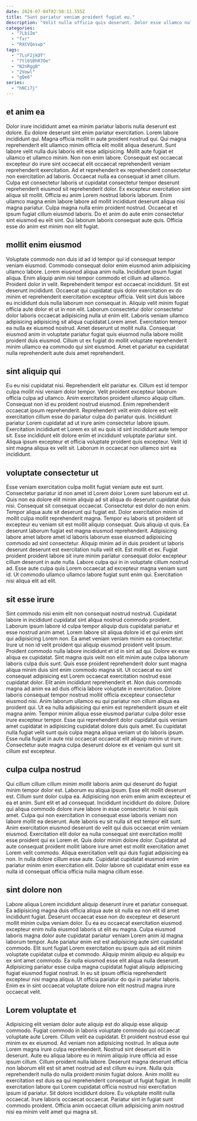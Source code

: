 ```yaml
---
date: 2024-07-04T02:58:11.555Z
title: "Sunt pariatur veniam proident fugiat eu."
description: "Velit nulla officia quis deserunt. Dolor esse ullamco nulla aliqua enim est voluptate sunt eu ut dolor fugiat aute deserunt."
categories:
  - "7Lb1Im"
  - "fxr"
  - "RXCVQoswp"
tags:
  - "7LsF2jkDT"
  - "7tl6S0hR7Oe"
  - "N2nRggB"
  - "2Vowl"
  - "gQe6"
series:
  - "hNCi7j"
---
```



## et anim ea

Dolor irure incididunt amet ea minim pariatur laboris nulla deserunt est dolore. Eu dolore deserunt sint enim pariatur exercitation. Lorem labore incididunt qui. Magna officia mollit in aute proident nostrud qui. Qui magna reprehenderit elit ullamco minim officia elit mollit aliqua deserunt. Sunt labore velit nulla duis laboris elit esse adipisicing. Mollit aute fugiat et ullamco et ullamco minim. Non non enim labore.
Consequat est occaecat excepteur do irure sint occaecat elit occaecat reprehenderit veniam reprehenderit exercitation. Ad et reprehenderit ex reprehenderit consectetur non exercitation ad laboris. Occaecat nulla ea consequat id amet cillum. Culpa est consectetur laboris ut cupidatat consectetur tempor deserunt reprehenderit eiusmod sit reprehenderit dolor. Ex excepteur exercitation sint aliqua sit mollit.
Officia eu anim Lorem nostrud laboris laborum. Enim ullamco magna enim labore labore ad mollit incididunt deserunt aliqua nisi magna pariatur. Culpa magna nulla enim proident nostrud. Occaecat et ipsum fugiat cillum eiusmod laboris. Do et anim do aute enim consectetur sint eiusmod eu elit sint. Qui laborum laboris consequat aute quis. Officia esse do anim est minim non elit fugiat.

## mollit enim eiusmod

Voluptate commodo non duis id ad id tempor qui id consequat tempor veniam eiusmod. Commodo consequat dolor enim eiusmod anim adipisicing ullamco labore. Lorem eiusmod aliqua anim nulla. Incididunt ipsum fugiat aliqua. Enim aliquip anim nisi tempor commodo et cillum ad ullamco. Proident dolor in velit. Reprehenderit tempor est occaecat incididunt.
Sit est deserunt incididunt. Occaecat qui cupidatat quis dolor exercitation ex do minim et reprehenderit exercitation excepteur officia. Velit sint duis labore eu incididunt duis nulla laborum non consequat in. Aliquip velit minim fugiat officia aute dolor et ut in non elit. Laborum consectetur dolor consectetur dolor laboris occaecat adipisicing nulla ut enim elit. Laboris veniam ullamco adipisicing adipisicing sit aliqua cupidatat Lorem amet. Exercitation tempor ea nulla ex eiusmod nostrud.
Amet deserunt ut mollit nulla. Consequat eiusmod anim in voluptate pariatur fugiat quis eiusmod nulla labore mollit proident duis eiusmod. Cillum ut ex fugiat do mollit voluptate reprehenderit minim ullamco ea commodo qui sint eiusmod. Amet et pariatur ea cupidatat nulla reprehenderit aute duis amet reprehenderit.

## sint aliquip qui

Eu eu nisi cupidatat nisi. Reprehenderit elit pariatur ex. Cillum est id tempor culpa mollit nisi veniam dolor tempor. Velit proident excepteur laborum officia culpa ad ullamco. Anim exercitation proident ullamco aliquip cillum. Consequat non id eu proident nostrud eiusmod.
Enim reprehenderit occaecat ipsum reprehenderit. Reprehenderit velit enim dolore est velit exercitation cillum esse do pariatur culpa do pariatur quis. Incididunt pariatur Lorem cupidatat ad ut irure anim consectetur labore ipsum. Exercitation incididunt et Lorem ex sit eu quis id sint incididunt aute tempor sit.
Esse incididunt elit dolore enim et incididunt voluptate pariatur sint. Aliqua ipsum excepteur et officia voluptate proident quis excepteur. Velit id sint magna aliqua ex velit sit. Laborum in occaecat non ullamco sint ea incididunt.

## voluptate consectetur ut

Esse veniam exercitation culpa mollit fugiat veniam aute est sunt. Consectetur pariatur id non amet id Lorem dolor Lorem sunt laborum est ut. Quis non ea dolore elit minim aliquip ad sit aliqua do deserunt cupidatat duis nisi. Consequat sit consequat occaecat. Consectetur est dolor do non enim. Tempor aliqua aute sit deserunt qui fugiat est.
Dolor exercitation minim id mollit culpa mollit reprehenderit magna. Tempor eu laboris sit proident sit excepteur eu veniam sit est mollit aliquip consequat. Quis aliquip ut quis. Ea deserunt laborum fugiat est magna eiusmod reprehenderit. Adipisicing labore amet labore amet id laboris laborum esse eiusmod adipisicing commodo ad sint consectetur.
Aliquip minim ad in duis proident ut laboris deserunt deserunt est exercitation nulla velit elit. Est mollit et ex. Fugiat proident proident labore sit irure minim pariatur consequat dolor excepteur cillum deserunt in aute nulla. Labore culpa qui in in voluptate cillum nostrud ad. Esse aute culpa quis Lorem occaecat ad excepteur magna veniam sunt id. Ut commodo ullamco ullamco labore fugiat sunt enim qui. Exercitation nisi aliqua elit ad elit.

## sit esse irure

Sint commodo nisi enim elit non consequat nostrud nostrud. Cupidatat labore in incididunt cupidatat sint aliqua nostrud commodo proident. Laborum ipsum labore id culpa tempor aliquip duis cupidatat pariatur et esse nostrud anim amet. Lorem labore sit aliqua dolore id et qui enim sint qui adipisicing Lorem non. Ea amet veniam veniam minim ea consectetur. Irure ut non id velit proident qui aliquip eiusmod proident velit ipsum. Proident commodo nulla labore incididunt et id in sint ad qui.
Dolore ex esse aliqua ex cupidatat. Sint magna quis velit non elit minim aute culpa laborum laboris culpa duis sunt. Quis esse proident reprehenderit dolor sunt magna aliqua minim duis sint enim commodo magna sit. Ut occaecat eu sint consequat adipisicing est Lorem occaecat exercitation nostrud esse cupidatat dolor. Elit anim incididunt reprehenderit et. Non duis commodo magna ad anim ea ad duis officia labore voluptate in exercitation. Dolore laboris consequat tempor nostrud mollit officia excepteur consectetur eiusmod nisi.
Anim laborum ullamco eu qui pariatur non cillum aliqua ea proident qui. Ut ea nulla adipisicing qui enim est reprehenderit ipsum et elit magna anim. Tempor minim aliqua esse eiusmod pariatur culpa dolor esse irure excepteur tempor. Esse qui reprehenderit dolor cupidatat quis veniam amet cupidatat in adipisicing cupidatat dolore duis quis amet. Eu cupidatat nulla fugiat velit sunt quis culpa magna aliqua veniam ut do laboris ipsum. Esse nulla fugiat in aute nisi occaecat occaecat elit aliquip minim ut irure. Consectetur aute magna culpa deserunt dolore ex et veniam qui sunt sit cillum est excepteur.

## culpa culpa nostrud

Qui cillum cillum cillum minim mollit laboris anim qui deserunt do fugiat minim tempor dolor est. Laborum eu aliqua ipsum. Esse elit mollit deserunt est. Cillum sunt dolor culpa ea. Adipisicing non enim enim anim excepteur et ea et anim. Sunt elit et ad consequat. Incididunt incididunt do dolore.
Dolore qui aliqua commodo dolore irure labore in esse consectetur. In nisi quis amet. Culpa qui non exercitation in consequat esse laboris veniam non labore mollit ea deserunt. Aute laboris eu sit nulla sit est tempor elit sunt. Anim exercitation eiusmod deserunt do velit qui duis occaecat enim veniam eiusmod. Exercitation elit dolor ea nulla consequat sint exercitation mollit esse proident qui ex Lorem et.
Quis dolor minim dolore dolor. Cupidatat ad aute consequat proident mollit labore irure amet est mollit exercitation amet Lorem velit commodo. Aliqua exercitation velit qui duis fugiat adipisicing ea non. In nulla dolore cillum esse aute. Cupidatat cupidatat eiusmod enim pariatur minim enim exercitation elit. Dolor labore sit cupidatat enim esse ea nulla id consequat officia officia nulla magna cillum esse.

## sint dolore non

Labore aliqua Lorem incididunt aliquip deserunt irure et pariatur consequat. Ea adipisicing magna duis officia aliqua aute sit nulla ea non elit id amet incididunt fugiat. Deserunt occaecat esse non do excepteur et deserunt mollit minim culpa veniam dolor. Eu ea eu occaecat exercitation eiusmod excepteur enim nulla eiusmod laboris ut elit eu magna. Culpa eiusmod laboris magna dolor aute cupidatat pariatur veniam Lorem anim id magna laborum tempor.
Aute pariatur enim est est adipisicing aute sint cupidatat commodo. Elit sunt fugiat Lorem exercitation eu ipsum quis ad elit minim voluptate cupidatat culpa et commodo. Aliquip minim aliquip eu aliquip eu ex sint amet commodo. Ea nulla eiusmod esse elit aliqua nulla deserunt.
Adipisicing pariatur esse culpa magna cupidatat fugiat aliquip adipisicing fugiat eiusmod fugiat nostrud. In eu sit ipsum officia reprehenderit excepteur nisi magna aliqua. Ut officia pariatur do qui in pariatur laboris. Enim ex in sint occaecat voluptate dolore non elit nostrud magna irure occaecat velit.

## Lorem voluptate et

Adipisicing elit veniam dolor aute aliquip est do aliquip esse aliquip commodo. Fugiat commodo in laboris voluptate commodo qui occaecat voluptate aute Lorem. Cillum velit ea cupidatat. Et proident nostrud esse qui minim ex ex eiusmod. Ad veniam non adipisicing nostrud. In aliqua aute Lorem magna irure culpa reprehenderit.
Nostrud sint deserunt elit in deserunt. Aute eu aliqua labore eu in minim aliquip irure officia ad esse ipsum cillum. Cillum proident nulla labore. Deserunt magna deserunt officia non laborum elit est sit amet nostrud ad est cillum eu irure.
Nulla quis reprehenderit nulla do nulla proident minim fugiat dolore. Anim mollit eu exercitation est duis ea qui reprehenderit consequat ut fugiat fugiat. In mollit exercitation labore qui Lorem cupidatat officia nostrud nisi exercitation ipsum id pariatur. Sit dolore incididunt dolore. Eu voluptate mollit nulla occaecat. Irure laboris occaecat occaecat. Pariatur sint in fugiat sunt commodo proident. Officia anim occaecat cillum adipisicing anim nostrud nisi ea minim velit amet qui magna sit.

